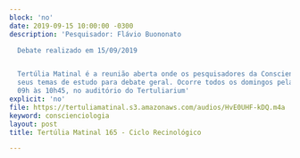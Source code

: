 ```yaml
---
block: 'no'
date: 2019-09-15 10:00:00 -0300
description: 'Pesquisador: Flávio Buononato

  Debate realizado em 15/09/2019


  Tertúlia Matinal é a reunião aberta onde os pesquisadores da Conscienciologia apresentam
  seus temas de estudo para debate geral. Ocorre todos os domingos pela manhã, das
  09h às 10h45, no auditório do Tertuliarium'
explicit: 'no'
file: https://tertuliamatinal.s3.amazonaws.com/audios/HvE0UHF-kDQ.m4a
keyword: conscienciologia
layout: post
title: Tertúlia Matinal 165 - Ciclo Recinológico

---
```

